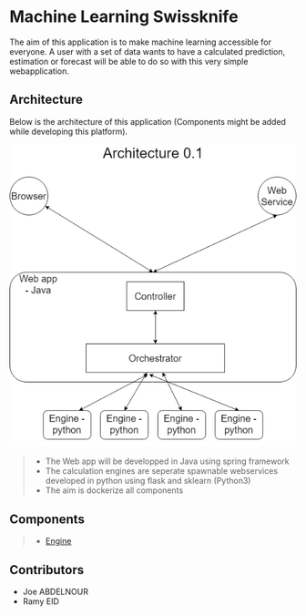# Machine Learning Swissknife

The aim of this application is to make machine learning accessible for everyone. A user with a set of data wants to have a calculated prediction, estimation or forecast will be able to do so with this very simple webapplication.

## Architecture

Below is the architecture of this application (Components might be added while developing this platform).

![Architecture](./resources/documentation/images/architectures.png)

> - The Web app will be developped in Java using spring framework
> - The calculation engines are seperate  spawnable webservices developed in python using flask and sklearn (Python3)
> - The aim is dockerize all components

## Components

> - [Engine](./resources/documentation/Engine.md)

## Contributors

- Joe ABDELNOUR
- Ramy EID
